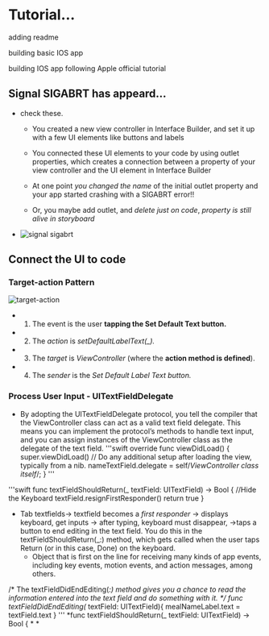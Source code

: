 #  Tutorial...
adding readme

building basic IOS app

building IOS app following Apple official tutorial

## Signal SIGABRT has appeard...
* check these.
  * You created a new view controller in Interface Builder, and set it up with a few UI elements like buttons and labels
  
  * You connected these UI elements to your code by using outlet properties, which creates a connection between a property of your view controller and the UI element in Interface Builder
  
  * At one point *you changed the name* of the initial outlet property and your app started crashing with a SIGABRT error!!
  
  * Or, you maybe add outlet, and *delete just on code*, *property is still alive in storyboard*

* ![signal sigabrt](https://learnappmaking.com/wp-content/uploads/2018/11/sigabrt-xcode-2.jpg)

## Connect the UI to code

### Target-action Pattern
![target-action](https://developer.apple.com/library/archive/referencelibrary/GettingStarted/DevelopiOSAppsSwift/Art/CUIC_sim_defaulttext_2x.png)
* 1. The event is the user **tapping the Set Default Text button.**

* 2. The *action* is *setDefaultLabelText(_).*

* 3. The *target* is *ViewController* (where the **action method is defined**).

* 4. The *sender* is the *Set Default Label Text button.*

### Process User Input - UITextFieldDelegate
* By adopting the UITextFieldDelegate protocol, you tell the compiler that the ViewController class can act as a valid text field delegate. This means you can implement the protocol’s methods to handle text input, and you can assign instances of the ViewController class as the delegate of the text field.
'''swift
override func viewDidLoad() {
super.viewDidLoad()
// Do any additional setup after loading the view, typically from a nib.
nameTextField.delegate = self/*ViewController class itself*/;
}
'''

'''swift
func textFieldShouldReturn(_ textField: UITextField) -> Bool {
//Hide the Keyboard
textField.resignFirstResponder()
return true
}

* Tab textfields-> textfield becomes a *first responder* -> displays keyboard, get inputs -> after typing, keyboard must disappear, ->taps a button to end editing in the text field. You do this in the textFieldShouldReturn(_:) method, which gets called when the user taps Return (or in this case, Done) on the keyboard.
    * Object that is first on the line for receiving many kinds of app events, including key events, motion events, and action messages, among others.

/*
The textFieldDidEndEditing(_:) method gives you a chance to read the information entered into the text field and do something with it.
*/
func textFieldDidEndEditing(_ textField: UITextField){
mealNameLabel.text = textField.text
}
'''
*func textFieldShouldReturn(_ textField: UITextField) -> Bool { *
*



